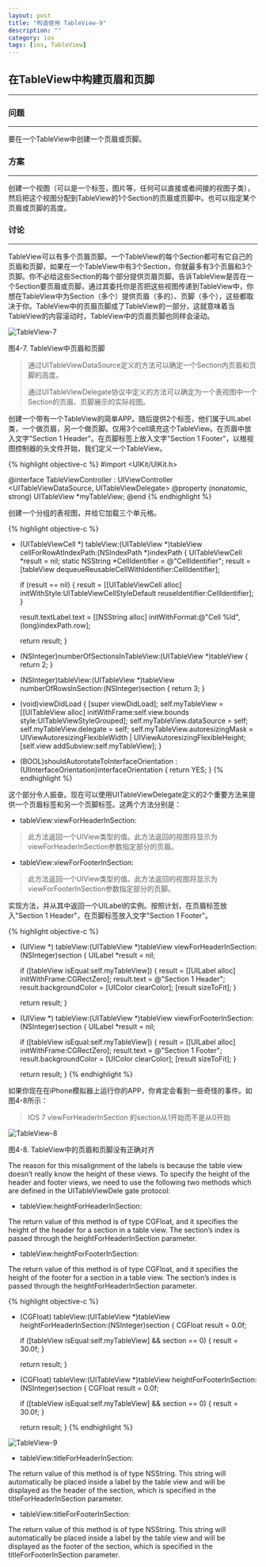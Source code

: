 ```yaml
---
layout: post
title: "构造使用 TableView-9"
description: ""
category: ios
tags: [ios, TableView]
---
```



## 在TableView中构建页眉和页脚
---

### 问题
---

要在一个TableView中创建一个页眉或页脚。

### 方案
---

创建一个视图（可以是一个标签，图片等，任何可以直接或者间接的视图子类），然后把这个视图分配到TableView的1个Section的页眉或页脚中。也可以指定某个页眉或页脚的高度。

### 讨论
---

TableView可以有多个页眉页脚。一个TableView的每个Section都可有它自己的页眉和页脚，如果在一个TableView中有3个Section，你就最多有3个页眉和3个页脚。你不必给这些Section的每个部分提供页眉页脚。告诉TableView是否在一个Section要页眉或页脚，通过其委托你是否把这些视图传递到TableView中，你想在TableView中为Section（多个）提供页眉（多的）、页脚（多个），这些都取决于你。TableView中的页眉页脚成了TableView的一部分，这就意味着当TableView的内容滚动时，TableView中的页眉页脚也同样会滚动。

![TableView-7](/assets/img/ios/TableView-7.png)

图4-7. TableView中页眉和页脚

> 通过UITableViewDataSource定义的方法可以确定一个Section内页眉和页脚的高度。
>
> 通过UITableViewDelegate协议中定义的方法可以确定为一个表视图中一个Section的页眉、页脚展示的实际视图。

创建一个带有一个TableView的简单APP。随后提供2个标签，他们属于UILabel类，一个做页眉，另一个做页脚。仅用3个cell填充这个TableView。在页眉中放入文字"Section 1 Header"。在页脚标签上放入文字"Section 1 Footer"，以根视图控制器的头文件开始，我们定义一个TableView。

{% highlight objective-c %}
#import <UIKit/UIKit.h>

@interface TableViewController : UIViewController <UITableViewDataSource, UITableViewDelegate>
@property (nonatomic, strong) UITableView *myTableView;
@end
{% endhighlight %}

创建一个分组的表视图，并给它加载三个单元格。

{% highlight objective-c %}
- (UITableViewCell *) tableView:(UITableView *)tableView cellForRowAtIndexPath:(NSIndexPath *)indexPath {
	UITableViewCell *result = nil;
	static NSString *CellIdentifier = @"CellIdentifier";
	result = [tableView dequeueReusableCellWithIdentifier:CellIdentifier];

	if (result == nil) {
		result = [[UITableViewCell alloc] initWithStyle:UITableViewCellStyleDefault reuseIdentifier:CellIdentifier];
	}

	result.textLabel.text = [[NSString alloc] initWithFormat:@"Cell %ld",
	(long)indexPath.row];

	return result;
}

- (NSInteger)numberOfSectionsInTableView:(UITableView *)tableView {
	return 2;
}

- (NSInteger)tableView:(UITableView *)tableView numberOfRowsInSection:(NSInteger)section {
	return 3;
}

- (void)viewDidLoad {
	[super viewDidLoad];
	self.myTableView =
	[[UITableView alloc] initWithFrame:self.view.bounds style:UITableViewStyleGrouped];
	self.myTableView.dataSource = self;
	self.myTableView.delegate = self;
	self.myTableView.autoresizingMask = UIViewAutoresizingFlexibleWidth | UIViewAutoresizingFlexibleHeight;
	[self.view addSubview:self.myTableView];
}

- (BOOL)shouldAutorotateToInterfaceOrientation :(UIInterfaceOrientation)interfaceOrientation {
	return YES;
}
{% endhighlight %}

这个部分令人振奋。现在可以使用UITableViewDelegate定义的2个重要方法来提供一个页眉标签和另一个页脚标签。这两个方法分别是：

* tableView:viewForHeaderInSection:

> 此方法返回一个UIView类型的值。此方法返回的视图将显示为viewForHeaderInSection参数指定部分的页眉。

* tableView:viewForFooterInSection:

> 此方法返回一个UIView类型的值。此方法返回的视图将显示为viewForFooterInSection参数指定部分的页脚。

实现方法，并从其中返回一个UILabel的实例。按照计划，在页眉标签放入"Section 1 Header"，在页脚标签放入文字"Section 1 Footer"。

{% highlight objective-c %}
- (UIView *) tableView:(UITableView *)tableView viewForHeaderInSection:(NSInteger)section {
	UILabel *result = nil;

	if ([tableView isEqual:self.myTableView]) {
		result = [[UILabel alloc] initWithFrame:CGRectZero];
		result.text = @"Section 1 Header";
		result.backgroundColor = [UIColor clearColor];
		[result sizeToFit];
	}

	return result;
}

- (UIView *) tableView:(UITableView *)tableView viewForFooterInSection:(NSInteger)section {
	UILabel *result = nil;

	if ([tableView isEqual:self.myTableView]) {
		result = [[UILabel alloc] initWithFrame:CGRectZero];
		result.text = @"Section 1 Footer";
		result.backgroundColor = [UIColor clearColor];
		[result sizeToFit];
	}

	return result;
}
{% endhighlight %}

如果你现在在iPhone模拟器上运行你的APP，你肯定会看到一些奇怪的事件。如图4-8所示：

> IOS 7 viewForHeaderInSection 的section从1开始而不是从0开始

![TableView-8](/assets/img/ios/TableView-8.png)

图4-8. TableView中的页眉和页脚没有正确对齐

The reason for this misalignment of the labels is because the table view doesn’t really know the height of these views. To specify the height of the header and footer views, we need to use the following two methods which are defined in the UITableViewDele gate protocol:

* tableView:heightForHeaderInSection:

The return value of this method is of type CGFloat, and it specifies the height of the header for a section in a table view. The section’s index is passed through the heightForHeaderInSection parameter.

* tableView:heightForFooterInSection:

The return value of this method is of type CGFloat, and it specifies the height of the footer for a section in a table view. The section’s index is passed through the heightForHeaderInSection parameter.

{% highlight objective-c %}
- (CGFloat) tableView:(UITableView *)tableView heightForHeaderInSection:(NSInteger)section {
	CGFloat result = 0.0f;

	if ([tableView isEqual:self.myTableView] && section == 0) {
		result = 30.0f;
	}

	return result;
}

- (CGFloat) tableView:(UITableView *)tableView heightForFooterInSection:(NSInteger)section {
	CGFloat result = 0.0f;

	if ([tableView isEqual:self.myTableView] && section == 0) {
		result = 30.0f;
	}

	return result;
}
{% endhighlight %}

![TableView-9](/assets/img/ios/TableView-9.png)

* tableView:titleForHeaderInSection:

The return value of this method is of type NSString. This string will automatically be placed inside a label by the table view and will be displayed as the header of the section, which is specified in the titleForHeaderInSection parameter.

* tableView:titleForFooterInSection:

The return value of this method is of type NSString. This string will automatically be placed inside a label by the table view and will be displayed as the footer of the section, which is specified in the titleForFooterInSection parameter.

